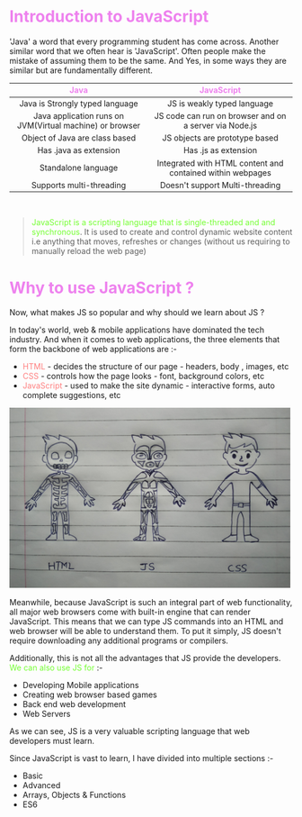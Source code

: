 # <span class="header">Introduction to JavaScript</span>

'Java' a word that every programming student has come across. Another similar word that we often hear is 'JavaScript'. Often people make the mistake of assuming them to be the same. And Yes, in some ways they are similar but are fundamentally different.

<center>

| Java | JavaScript |
| :--: | :--------: |
| Java is Strongly typed language | JS is weakly typed language |
| Java application runs on JVM(Virtual machine) or browser | JS code can run on browser and on a server via Node.js |
| Object of Java are class based | JS objects are prototype based |
| Has .java as extension | Has .js as extension |
| Standalone language | Integrated with HTML content and contained within webpages |
| Supports multi-threading | Doesn't support Multi-threading |

</center>
<br>

> <span class="highlight">JavaScript is a scripting language that is single-threaded and  and synchronous</span>. It is used to create and control dynamic website content i.e anything that moves, refreshes or changes (without us requiring to manually reload the web page)

# <span class="header">Why to use JavaScript ?</span>

Now, what makes JS so popular and why should we learn about JS ?

In today's world, web & mobile applications have dominated the tech industry. And when it comes to web applications, the three elements that form the backbone of web applications are :-

* <span class="list">HTML</span> - decides the structure of our page - headers, body , images, etc
* <span class="list">CSS</span> - controls how the page looks - font, background colors, etc
* <span class="list">JavaScript</span> - used to make the site dynamic - interactive forms, auto complete suggestions, etc


<img src="../assests/HTML-CSS-JS.jpg" width="500">

Meanwhile, because JavaScript is such an integral part of web functionality, all major web browsers come with built-in engine that can render JavaScript. This means that we can type JS commands into an HTML and web browser will be able to understand them. To put it simply, JS doesn't require downloading any additional programs or compilers.

Additionally, this is not all the advantages that JS provide the developers.<span class="highlight"> We can also use JS for</span> :-
* Developing Mobile applications
* Creating web browser based games
* Back end web development
* Web Servers

As we can see, JS is a very valuable scripting language that web developers must learn.

Since JavaScript is vast to learn, I have divided into multiple sections :-

* Basic 
* Advanced
* Arrays, Objects & Functions
* ES6 

<br>
<br>
<br>
<style>
.highlight{
  color: #75FF33
}
.header3{
  color: #E6D100
}
.header{
  color: #EE82EE
}
.header2{
  color: #00FFFF
}
.list{
  color: #FF8080
}
</style>